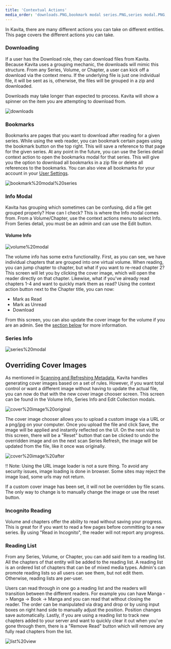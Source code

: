 ```yaml
---
title: 'Contextual Actions'
media_order: 'downloads.PNG,bookmark modal series.PNG,series modal.PNG,volume modal.PNG,cover image original.PNG,cover image after.PNG,kavita_Library_Filtering.jpg,kavita_Library_Filtering2.jpg,list view.PNG'
---
```


In Kavita, there are many different actions you can take on different entities. This page covers the different actions you can take.


### Downloading
If a user has the Download role, they can download files from Kavita. Because Kavita uses a grouping mechanic, the downloads will mimic this structure. From any Series, Volume, or Chapter, a user can kick off a download via the context menu. If the underlying file is just one individual file, it will be sent as is, otherwise, the files will be grouped in a zip and downloaded. 

Downloads may take longer than expected to process. Kavita will show a spinner on the item you are attempting to download from. 

![downloads](downloads.PNG "downloads")

### Bookmarks
Bookmarks are pages that you want to download after reading for a given series. While using the web reader, you can bookmark certain pages using the bookmark button on the top right. This will save a reference to that page for the given series. At any point in the future, you can use the Series detail context action to open the bookmarks modal for that series. This will give you the option to download all bookmarks in a zip file or delete all references to the bookmarks. You can also view all bookmarks for your account in your [User Settings](https://wiki.kavitareader.com/en/guides/preferences#bookmarks). 

![bookmark%20modal%20series](bookmark%20modal%20series.PNG "bookmark%20modal%20series")

### Info Modal
Kavita has grouping which sometimes can be confusing, did a file get grouped properly? How can I check? This is where the Info modal comes from. From a Volume/Chapter, use the context actions menu to select Info. From Series detail, you must be an admin and can use the Edit button.

#### Volume Info
![volume%20modal](volume%20modal.PNG "volume%20modal")

The volume info has some extra functionality. First, as you can see, we have individual chapters that are grouped into one virtual volume. When reading, you can jump chapter to chapter, but what if you want to re-read chapter 2? This screen will let you by clicking the cover image, which will open the reader directly on that chapter. Likewise, what if you've already read chapters 1-4 and want to quickly mark them as read? Using the context action button next to the Chapter title, you can now: 
* Mark as Read
* Mark as Unread
* Download

From this screen, you can also update the cover image for the volume if you are an admin. See the [section below](https://wiki.kavitareader.com/en/guides/contextual-actions#overriding-cover-images) for more information.

### Series Info
![series%20modal](series%20modal.PNG "series%20modal")


## Overriding Cover Images
As mentioned in [Scanning and Refreshing Metadata](https://wiki.kavitareader.com/en/guides/scanning-analyzing-and-refreshing-metadata#what-happens-during-analysis), Kavita handles generating cover images based on a set of rules. However, if you want total control or want a different image without having to update the actual file, you can now do that with the new cover image chooser screen. This screen can be found in the Volume Info, Series Info and Edit Collection modals.

![cover%20image%20original](cover%20image%20original.PNG "cover%20image%20original")

The cover image chooser allows you to upload a custom image via a URL or a png/jpg on your computer. Once you upload the file and click Save, the image will be applied and instantly reflected on the UI. On the next visit to this screen, there will be a "Reset" button that can be clicked to undo the overridden image and on the next scan Series Refresh, the image will be updated from the file, like it once was originally.

![cover%20image%20after](cover%20image%20after.PNG "cover%20image%20after")

!! Note: Using the URL image loader is not a sure thing. To avoid any security issues, image loading is done in browser. Some sites may reject the image load, some urls may not return. 

If a custom cover image has been set, it will not be overridden by file scans. The only way to change is to manually change the image or use the reset button.

### Incognito Reading
Volume and chapters offer the ability to read without saving your progress. This is great for if you want to read a few pages before committing to a new series. By using "Read in Incognito", the reader will not report any progress. 

### Reading List
From any Series, Volume, or Chapter, you can add said item to a reading list. All the chapters of that entity will be added to the reading list. A reading list is an ordered list of chapters that can be of mixed media types. Admin's can promote reading lists so all users can see them, but not edit them. Otherwise, reading lists are per-user. 

Users can read through in one go a reading list and the readers will transition between the different readers. For example you can have Manga -> Manga -> Book -> Manga and you can read that without closing the reader. The order can be manipulated via drag and drop or by using input boxes on right hand side to manually adjust the position. Position changes save automatically. Lastly, if you are using a reading list to track new chapters added to your server and want to quickly clear it out when you've gone through them, there is a "Remove Read" button which will remove any fully read chapters from the list. 

![list%20view](list%20view.PNG "list%20view")